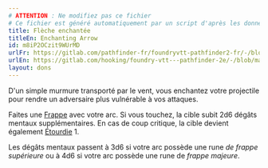 ```yaml
---
# ATTENTION : Ne modifiez pas ce fichier
# Ce fichier est généré automatiquement par un script d'après les données du module Foundry VTT officiel et de sa traduction
title: Flèche enchantée
titleEn: Enchanting Arrow
id: m8iP2OCzit9WUrMD
urlFr: https://gitlab.com/pathfinder-fr/foundryvtt-pathfinder2-fr/-/blob/master/data/feats/m8iP2OCzit9WUrMD.htm
urlEn: https://gitlab.com/hooking/foundry-vtt---pathfinder-2e/-/blob/master/packs/data/feats.db/enchanting-arrow.json
layout: dons
---
```

D'un simple murmure transporté par le vent, vous enchantez votre projectile pour rendre un adversaire plus vulnérable à vos attaques.

Faites une [Frappe](../actions/frapper.md) avec votre arc. Si vous touchez, la cible subit 2d6 dégâts mentaux supplémentaires. En cas de coup critique, la cible devient également [Étourdie](../conditions/étourdi.md) 1.

Les dégâts mentaux passent à 3d6 si votre arc possède une rune *de frappe supérieure* ou à 4d6 si votre arc possède une rune de *frappe majeure*.
